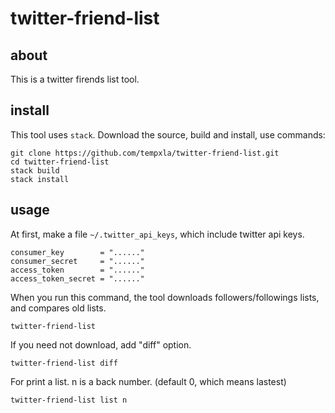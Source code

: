 # twitter-friend-list
## about
This is a twitter firends list tool.

## install
This tool uses `stack`. Download the source, build and install, use commands:

    git clone https://github.com/tempxla/twitter-friend-list.git
    cd twitter-friend-list
    stack build
    stack install

## usage
At first, make a file `~/.twitter_api_keys`, which include twitter api keys.

    consumer_key        = "......"
    consumer_secret     = "......"
    access_token        = "......"
    access_token_secret = "......"

When you run this command, the tool downloads followers/followings lists, and compares old lists.

    twitter-friend-list
If you need not download, add "diff" option.

    twitter-friend-list diff

For print a list. n is a back number. (default 0, which means lastest)

    twitter-friend-list list n
